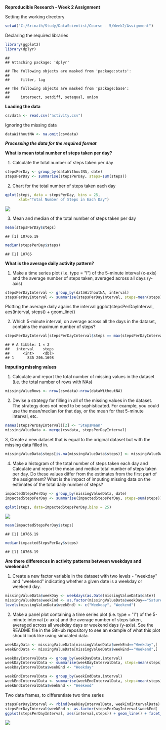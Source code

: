 **Reproducible Research - Week 2 Assignment**

Setting the working directory


```r
setwd("C:/Srinath/Study/DataScientist/Course - 5/Week2/Assignment")
```

Declaring the required libraries

```r
library(ggplot2)
library(dplyr)
```

```
## 
## Attaching package: 'dplyr'
```

```
## The following objects are masked from 'package:stats':
## 
##     filter, lag
```

```
## The following objects are masked from 'package:base':
## 
##     intersect, setdiff, setequal, union
```

**Loading the data**

```r
csvdata <- read.csv("activity.csv")
```

Ignoring the missing data

```r
dataWithoutNA <- na.omit(csvdata)
```

***Processing the data for the required format***

**What is mean total number of steps taken per day?**

1. Calculate the total number of steps taken per day

```r
stepsPerDay <- group_by(dataWithoutNA, date)
stepsPerDay <- summarise(stepsPerDay, steps=sum(steps))
```

2. Chart for the total number of steps taken each day

```r
qplot(steps, data = stepsPerDay, bins = 25,
      xlab="Total Number of Steps in Each Day")
```

![](PA1_template_files/figure-html/unnamed-chunk-6-1.png)<!-- -->

3. Mean and median of the total number of steps taken per day

```r
mean(stepsPerDay$steps)
```

```
## [1] 10766.19
```

```r
median(stepsPerDay$steps)
```

```
## [1] 10765
```

**What is the average daily activity pattern?**

1. Make a time series plot (i.e. type = "l") of the 5-minute interval (x-axis) and the average number of steps taken, averaged across all days (y-axis)


```r
stepsPerDayInterval <- group_by(dataWithoutNA, interval)
stepsPerDayInterval <- summarise(stepsPerDayInterval, steps=mean(steps))
```

Plotting the average daily agains the interval
ggplot(stepsPerDayInterval, aes(interval, steps)) + geom_line()


2. Which 5-minute interval, on average across all the days in the dataset, contains the maximum number of steps?


```r
stepsPerDayInterval[stepsPerDayInterval$steps == max(stepsPerDayInterval$steps),]
```

```
## # A tibble: 1 × 2
##   interval    steps
##      <int>    <dbl>
## 1      835 206.1698
```

**Imputing missing values**  
1. Calculate and report the total number of missing values in the dataset (i.e. the total number of rows with NAs)


```r
missingValueRows <- nrow(csvdata)-nrow(dataWithoutNA)
```

2. Devise a strategy for filling in all of the missing values in the dataset. The strategy does not need to be sophisticated. For example, you could use the mean/median for that day, or the mean for that 5-minute interval, etc.


```r
names(stepsPerDayInterval)[2] <- "StepsMean"
missingValueData <- merge(csvdata, stepsPerDayInterval)
```

3, Create a new dataset that is equal to the original dataset but with the missing data filled in.


```r
missingValueData$steps[is.na(missingValueData$steps)] <- missingValueData$StepsMean[is.na(missingValueData$steps)]
```

4. Make a histogram of the total number of steps taken each day and Calculate and report the mean and median total number of steps taken per day. Do these values differ from the estimates from the first part of the assignment? What is the impact of imputing missing data on the estimates of the total daily number of steps?


```r
impactedStepsPerDay <- group_by(missingValueData, date)
impactedStepsPerDay <- summarise(impactedStepsPerDay, steps=sum(steps))

qplot(steps, data=impactedStepsPerDay,bins = 25)
```

![](PA1_template_files/figure-html/unnamed-chunk-13-1.png)<!-- -->

```r
mean(impactedStepsPerDay$steps)
```

```
## [1] 10766.19
```

```r
median(impactedStepsPerDay$steps)
```

```
## [1] 10766.19
```

**Are there differences in activity patterns between weekdays and weekends?**

 1. Create a new factor variable in the dataset with two levels - "weekday" and "weekend" indicating whether a given date is a weekday or weekend day.


```r
missingValueData$weekDay <- weekdays(as.Date(missingValueData$date))
missingValueData$weekEnd <- as.factor(missingValueData$weekDay=="Saturday" | missingValueData$weekDay == "Sunday")
levels(missingValueData$weekEnd) <- c("Weekday", "Weekend")
```

2. Make a panel plot containing a time series plot (i.e. type = "l") of the 5-minute interval (x-axis) and the average number of steps taken, averaged across all weekday days or weekend days (y-axis). See the README file in the GitHub repository to see an example of what this plot should look like using simulated data.

```r
weekDayData <- missingValueData[missingValueData$weekEnd=="Weekday",]
weekEndData <- missingValueData[missingValueData$weekEnd=="Weekend",]

weekDayIntervalData <- group_by(weekDayData,interval)
weekDayIntervalData <- summarise(weekDayIntervalData, steps=mean(steps))
weekDayIntervalData$weekEnd <- "Weekday"

weekEndIntervalData <- group_by(weekEndData,interval)
weekEndIntervalData <- summarise(weekEndIntervalData, steps=mean(steps))
weekEndIntervalData$weekEnd <- "Weekend"
```


Two data frames, to differentiate two time series


```r
stepsPerDayInterval <- rbind(weekDayIntervalData, weekEndIntervalData)
stepsPerDayInterval$weekEnd <- as.factor(stepsPerDayInterval$weekEnd)
ggplot(stepsPerDayInterval, aes(interval,steps)) + geom_line() + facet_grid(weekEnd ~ .)
```

![](PA1_template_files/figure-html/unnamed-chunk-16-1.png)<!-- -->
